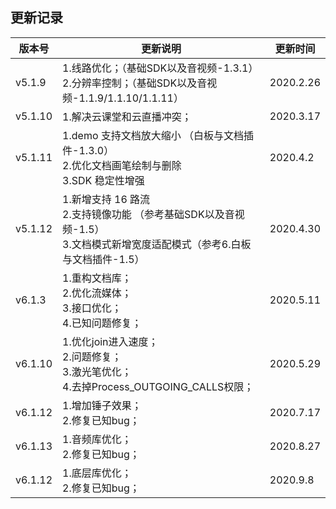 ## 更新记录


| 版本号 | 更新说明 | 更新时间 |
| --- | --- | --- |
| v5.1.9 | 1.线路优化；（基础SDK以及音视频-1.3.1）<br/>2.分辨率控制；（基础SDK以及音视频-1.1.9/1.1.10/1.1.11） | 2020.2.26 |
| v5.1.10 | 1.解决云课堂和云直播冲突； | 2020.3.17 |
| v5.1.11 | 1.demo 支持文档放大缩小 （白板与文档插件-1.3.0）<br/>2.优化文档画笔绘制与删除 <br/>3.SDK 稳定性增强 | 2020.4.2 |
| v5.1.12 | 1.新增支持 16 路流 <br/>2.支持镜像功能 （参考基础SDK以及音视频-1.5）<br/>3.文档模式新增宽度适配模式（参考6.白板与文档插件-1.5） | 2020.4.30 |
| v6.1.3 | 1.重构文档库；<br/>2.优化流媒体；<br/>3.接口优化；<br/>4.已知问题修复； | 2020.5.11 |
| v6.1.10 | 1.优化join进入速度；<br/>2.问题修复；<br/>3.激光笔优化；<br/>4.去掉Process_OUTGOING_CALLS权限； | 2020.5.29 |
| v6.1.12 | 1.增加锤子效果；<br/>2.修复已知bug； | 2020.7.17 |
| v6.1.13 | 1.音频库优化；<br/>2.修复已知bug； | 2020.8.27 |
| v6.1.12 | 1.底层库优化；<br/>2.修复已知bug； | 2020.9.8 |

